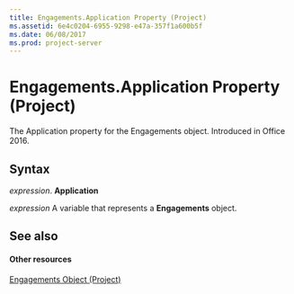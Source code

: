 ```yaml
---
title: Engagements.Application Property (Project)
ms.assetid: 6e4c0204-6955-9298-e47a-357f1a600b5f
ms.date: 06/08/2017
ms.prod: project-server
---
```



# Engagements.Application Property (Project)

The Application property for the Engagements object. Introduced in Office 2016.


## Syntax

 _expression_. **Application**

 _expression_ A variable that represents a **Engagements** object.


## See also


#### Other resources


[Engagements Object (Project)](engagements-object-project.md)

